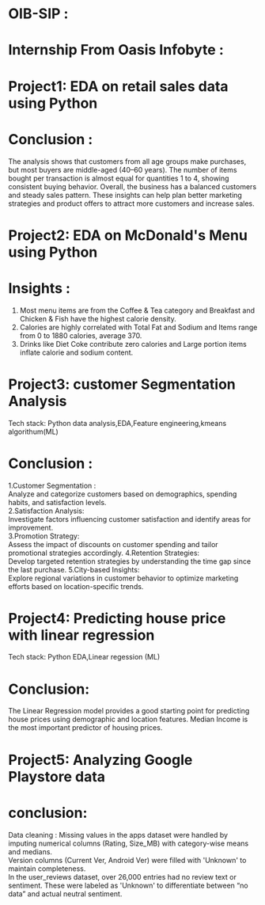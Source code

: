 # OIB-SIP : 
# Internship From Oasis Infobyte : 

# Project1: EDA on retail sales data using Python

# Conclusion :
The analysis shows that customers from all age groups make purchases, but most buyers are middle-aged (40–60 years). The number of items bought per transaction is almost equal for quantities 1 to 4, showing consistent buying behavior. Overall, the business has a balanced customers and steady sales pattern. These insights can help plan better marketing strategies and product offers to attract more customers and increase sales.  


# Project2: EDA on McDonald's Menu using Python

# Insights : 
1. Most menu items are from the Coffee & Tea category and Breakfast and Chicken & Fish have the highest calorie density.
2. Calories are highly correlated with Total Fat and Sodium and Items range from 0 to 1880 calories, average 370.
3. Drinks like Diet Coke contribute zero calories and Large portion items inflate calorie and sodium content.


# Project3: customer Segmentation Analysis
Tech stack: Python data analysis,EDA,Feature engineering,kmeans algorithum(ML)

# Conclusion :
1.Customer Segmentation :  
Analyze and categorize customers based on demographics, spending habits, and satisfaction levels.  
2.Satisfaction Analysis:  
Investigate factors influencing customer satisfaction and identify areas for improvement.   
3.Promotion Strategy:  
Assess the impact of discounts on customer spending and tailor promotional strategies accordingly.
4.Retention Strategies:  
Develop targeted retention strategies by understanding the time gap since the last purchase. 
5.City-based Insights:  
Explore regional variations in customer behavior to optimize marketing efforts based on location-specific trends.          


# Project4: Predicting house price with linear regression
Tech stack: Python EDA,Linear regession (ML)

# Conclusion:
The Linear Regression model provides a good starting point for predicting house prices using demographic and location features.
Median Income is the most important predictor of housing prices.


# Project5: Analyzing Google Playstore data 

# conclusion:

Data cleaning :
Missing values in the apps dataset were handled by imputing numerical columns (Rating, Size_MB) 
with category-wise means and medians.  
Version columns (Current Ver, Android Ver) were filled with 'Unknown' to maintain completeness.  
In the user_reviews dataset, over 26,000 entries had no review text or sentiment. 
These were labeled as 'Unknown' to differentiate between “no data” and actual neutral sentiment.  































































































